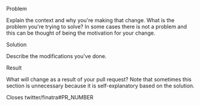 Problem

Explain the context and why you're making that change.  What is the
problem you're trying to solve? In some cases there is not a problem
and this can be thought of being the motivation for your change.

Solution

Describe the modifications you've done.

Result

What will change as a result of your pull request? Note that sometimes
this section is unnecessary because it is self-explanatory based on
the solution.

Closes twitter/finatra#PR_NUMBER
